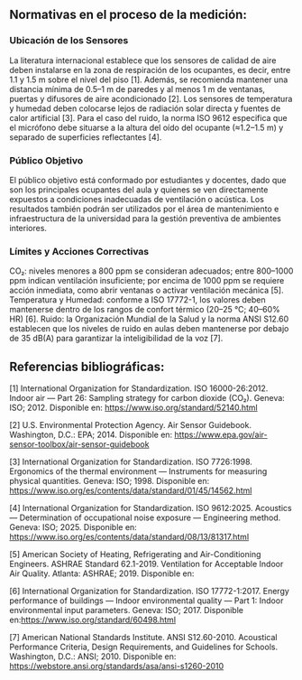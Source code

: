 ## Normativas en el proceso de la medición:

### Ubicación de los Sensores
La literatura internacional establece que los sensores de calidad de aire deben instalarse en la zona de respiración de los ocupantes, es decir, entre 1.1 y 1.5 m sobre el nivel del piso [1]. Además, se recomienda mantener una distancia mínima de 0.5–1 m de paredes y al menos 1 m de ventanas, puertas y difusores de aire acondicionado [2]. Los sensores de temperatura y humedad deben colocarse lejos de radiación solar directa y fuentes de calor artificial [3]. Para el caso del ruido, la norma ISO 9612 especifica que el micrófono debe situarse a la altura del oído del ocupante (≈1.2–1.5 m) y separado de superficies reflectantes [4].

### Público Objetivo
El público objetivo está conformado por estudiantes y docentes, dado que son los principales ocupantes del aula y quienes se ven directamente expuestos a condiciones inadecuadas de ventilación o acústica. Los resultados también podrán ser utilizados por el área de mantenimiento e infraestructura de la universidad para la gestión preventiva de ambientes interiores.

### Límites y Acciones Correctivas
CO₂: niveles menores a 800 ppm se consideran adecuados; entre 800–1000 ppm indican ventilación insuficiente; por encima de 1000 ppm se requiere acción inmediata, como abrir ventanas o activar ventilación mecánica [5].
Temperatura y Humedad: conforme a ISO 17772-1, los valores deben mantenerse dentro de los rangos de confort térmico (20–25 °C; 40–60% HR) [6].
Ruido: la Organización Mundial de la Salud y la norma ANSI S12.60 establecen que los niveles de ruido en aulas deben mantenerse por debajo de 35 dB(A) para garantizar la inteligibilidad de la voz [7].

## Referencias bibliográficas:
[1] International Organization for Standardization. ISO 16000-26:2012. Indoor air — Part 26: Sampling strategy for carbon dioxide (CO₂). Geneva: ISO; 2012. Disponible en: https://www.iso.org/standard/52140.html

[2] U.S. Environmental Protection Agency. Air Sensor Guidebook. Washington, D.C.: EPA; 2014. Disponible en: https://www.epa.gov/air-sensor-toolbox/air-sensor-guidebook

[3] International Organization for Standardization. ISO 7726:1998. Ergonomics of the thermal environment — Instruments for measuring physical quantities. Geneva: ISO; 1998. Disponible en: https://www.iso.org/es/contents/data/standard/01/45/14562.html

[4] International Organization for Standardization. ISO 9612:2025. Acoustics — Determination of occupational noise exposure — Engineering method. Geneva: ISO; 2025. Disponible en: https://www.iso.org/es/contents/data/standard/08/13/81317.html

[5] American Society of Heating, Refrigerating and Air-Conditioning Engineers. ASHRAE Standard 62.1-2019. Ventilation for Acceptable Indoor Air Quality. Atlanta: ASHRAE; 2019. Disponible en: 

[6] International Organization for Standardization. ISO 17772-1:2017. Energy performance of buildings — Indoor environmental quality — Part 1: Indoor environmental input parameters. Geneva: ISO; 2017. Disponible en:https://www.iso.org/standard/60498.html

[7] American National Standards Institute. ANSI S12.60-2010. Acoustical Performance Criteria, Design Requirements, and Guidelines for Schools. Washington, D.C.: ANSI; 2010. Disponible en: https://webstore.ansi.org/standards/asa/ansi-s1260-2010

